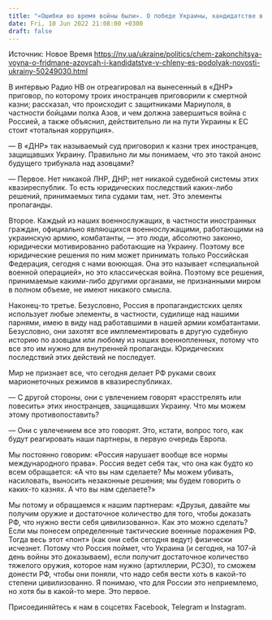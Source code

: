 ```yaml
---
title: "«Ошибки во время войны были». О победе Украины, кандидатстве в ЕС, азовцах и приговоренных к казни в «ДНР» — интервью с Подоляком"
date: Fri, 10 Jun 2022 21:08:00 +0300
draft: false
---
```

Источник: Новое Время https://nv.ua/ukraine/politics/chem-zakonchitsya-voyna-o-fridmane-azovcah-i-kandidatstve-v-chleny-es-podolyak-novosti-ukrainy-50249030.html


В интервью Радио НВ он отреагировал на вынесенный в «ДНР» приговор, по которому троих иностранцев приговорили к смертной казни; рассказал, что происходит с защитниками Мариуполя, в частности бойцами полка Азов, и чем должна завершиться война с Россией, а также объяснил, действительно ли на пути Украины к ЕС стоит «тотальная коррупция».

— В «ДНР» так называемый суд приговорил к казни трех иностранцев, защищавших Украину. Правильно ли мы понимаем, что это такой анонс будущего трибунала над азовцами?

— Первое. Нет никакой ЛНР, ДНР; нет никакой судебной системы этих квазиреспублик. То есть юридических последствий каких-либо решений, принимаемых типа судами там, нет. Это элементы пропаганды.

Второе. Каждый из наших военнослужащих, в частности иностранных граждан, официально являющихся военнослужащими, работающими на украинскую армию, комбатанты, — это люди, абсолютно законно, юридически мотивированно работающие на Украину. Поэтому все юридические решения по ним может принимать только Российская Федерация, сегодня с нами воюющая. Она это называет «специальной военной операцией», но это классическая война. Поэтому все решения, принимаемые какими-либо другими органами, не признанными миром в полном объеме, не имеют никакого смысла.

Наконец-то третье. Безусловно, Россия в пропагандистских целях использует любые элементы, в частности, судилище над нашими парнями, имею в виду над работавшими в нашей армии комбатантами. Безусловно, они захотят все имплементировать в другую судебную историю по азовцам или любому из наших военнопленных, потому что все это им нужно для внутренней пропаганды. Юридических последствий этих действий не последует.

Мир не признает все, что сегодня делает РФ руками своих марионеточных режимов в квазиреспубликах.

— С другой стороны, они с увлечением говорят «расстрелять или повесить» этих иностранцев, защищавших Украину. Что мы можем этому противопоставить?

— Они с увлечением все это говорят. Это, кстати, вопрос того, как будут реагировать наши партнеры, в первую очередь Европа.

Мы постоянно говорим: «Россия нарушает вообще все нормы международного права». Россия ведет себя так, что она как будто ко всем обращается: «А что вы нам сделаете? Мы можем убивать, насиловать, выносить незаконные решения; мы будем говорить о каких-то казнях. А что вы нам сделаете?»

Мы потому и обращаемся к нашим партнерам: «Друзья, давайте мы получим оружие и достаточное количество для того, чтобы доказать РФ, что нужно вести себя цивилизованно». Как это можно сделать? Если мы понесем определенные тактические военные поражения РФ. Тогда весь этот «понт» (как они себя сегодня ведут) физически исчезнет. Потому что Россия поймет, что Украина (и сегодня, на 107-й день войны это доказываем), если получит достаточное количество тяжелого оружия, которое нам нужно (артиллерии, РСЗО), то сможем донести РФ, чтобы они поняли, что надо себя вести хоть в какой-то степени цивилизованно. Я понимаю, что для России это неприемлемо, но хотя бы в какой-то мере. Это первое.

Присоединяйтесь к нам в соцсетях Facebook, Telegram и Instagram.
